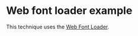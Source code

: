 # Web font loader example

This technique uses the [Web Font Loader](https://github.com/typekit/webfontloader). 
